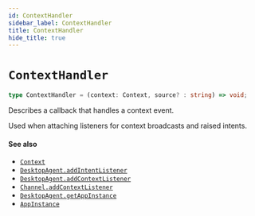 ```yaml
---
id: ContextHandler
sidebar_label: ContextHandler
title: ContextHandler
hide_title: true
---
```

# `ContextHandler`

```typescript
type ContextHandler = (context: Context, source? : string) => void;
```

Describes a callback that handles a context event.

Used when attaching listeners for context broadcasts and raised intents.

#### See also
* [`Context`](Context)
* [`DesktopAgent.addIntentListener`](DesktopAgent#addintentlistener)
* [`DesktopAgent.addContextListener`](DesktopAgent#addcontextlistener)
* [`Channel.addContextListener`](Channel#addcontextlistener)
* [`DesktopAgent.getAppInstance`](DesktopAgent#getAppInstance)
* [`AppInstance`](AppInstance)